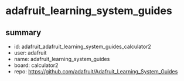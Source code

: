 # adafruit_learning_system_guides
 
## summary 
* id: adafruit_adafruit_learning_system_guides_calculator2
* user: adafruit
* name: adafruit_learning_system_guides
* board: calculator2
* repo: https://github.com/adafruit/Adafruit_Learning_System_Guides








